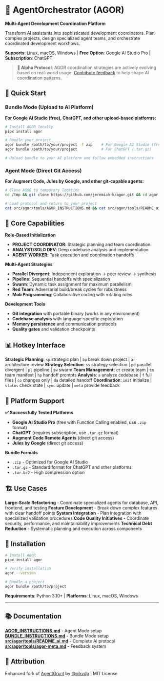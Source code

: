 # 🎼 AgentOrchestrator (AGOR)

**Multi-Agent Development Coordination Platform**

Transform AI assistants into sophisticated development coordinators. Plan complex projects, design specialized agent teams, and orchestrate coordinated development workflows.

**Supports**: Linux, macOS, Windows | **Free Option**: Google AI Studio Pro | **Subscription**: ChatGPT

> **🔬 Alpha Protocol**: AGOR coordination strategies are actively evolving based on real-world usage. [Contribute feedback](https://github.com/jeremiah-k/agor/issues) to help shape AI coordination patterns.

## 🚀 Quick Start

### Bundle Mode (Upload to AI Platform)

**For Google AI Studio (free), ChatGPT, and other upload-based platforms:**

```bash
# Install AGOR locally
pipx install agor

# Bundle your project
agor bundle /path/to/your/project -f zip    # For Google AI Studio (free)
agor bundle /path/to/your/project           # For ChatGPT (.tar.gz)

# Upload bundle to your AI platform and follow embedded instructions
```

### Agent Mode (Direct Git Access)

**For Augment Code, Jules by Google, and other git-capable agents:**

```bash
# Clone AGOR to temporary location
cd /tmp && git clone https://github.com/jeremiah-k/agor.git && cd agor

# Load protocol and return to your project
cat src/agor/tools/AGOR_INSTRUCTIONS.md && cat src/agor/tools/README_ai.md
```

## 🎯 Core Capabilities

**Role-Based Initialization**
- **PROJECT COORDINATOR**: Strategic planning and team coordination
- **ANALYST/SOLO DEV**: Deep codebase analysis and implementation
- **AGENT WORKER**: Task execution and coordination handoffs

**Multi-Agent Strategies**
- **Parallel Divergent**: Independent exploration → peer review → synthesis
- **Pipeline**: Sequential handoffs with specialization
- **Swarm**: Dynamic task assignment for maximum parallelism
- **Red Team**: Adversarial build/break cycles for robustness
- **Mob Programming**: Collaborative coding with rotating roles

**Development Tools**
- **Git integration** with portable binary (works in any environment)
- **Codebase analysis** with language-specific exploration
- **Memory persistence** and communication protocols
- **Quality gates** and validation checkpoints

## 📊 Hotkey Interface

**Strategic Planning**: `sp` strategic plan | `bp` break down project | `ar` architecture review
**Strategy Selection**: `ss` strategy selection | `pd` parallel divergent | `pl` pipeline | `sw` swarm
**Team Management**: `ct` create team | `tm` team manifest | `hp` handoff prompts
**Analysis**: `a` analyze codebase | `f` full files | `co` changes only | `da` detailed handoff
**Coordination**: `init` initialize | `status` check state | `sync` update | `meta` provide feedback

## 🏢 Platform Support

**✅ Successfully Tested Platforms**
- **Google AI Studio Pro** (free with Function Calling enabled, use `.zip` format)
- **ChatGPT** (requires subscription, use `.tar.gz` format)
- **Augment Code Remote Agents** (direct git access)
- **Jules by Google** (direct git access)

**Bundle Formats**
- `.zip` - Optimized for Google AI Studio
- `.tar.gz` - Standard format for ChatGPT and other platforms
- `.tar.bz2` - High compression option

## 🏗️ Use Cases

**Large-Scale Refactoring** - Coordinate specialized agents for database, API, frontend, and testing
**Feature Development** - Break down complex features with clear handoff points
**System Integration** - Plan integration with specialized validation procedures
**Code Quality Initiatives** - Coordinate security, performance, and maintainability improvements
**Technical Debt Reduction** - Systematic planning and execution across components

## 🔧 Installation

```bash
# Install AGOR
pipx install agor

# Verify installation
agor --version

# Bundle a project
agor bundle /path/to/project
```

**Requirements**: Python 3.10+ | **Platforms**: Linux, macOS, Windows

---

## 📚 Documentation

**[AGOR_INSTRUCTIONS.md](src/agor/tools/AGOR_INSTRUCTIONS.md)** - Agent Mode setup
**[BUNDLE_INSTRUCTIONS.md](src/agor/tools/BUNDLE_INSTRUCTIONS.md)** - Bundle Mode setup
**[src/agor/tools/README_ai.md](src/agor/tools/README_ai.md)** - Complete AI protocol
**[src/agor/tools/agor-meta.md](src/agor/tools/agor-meta.md)** - Feedback system

## 🙏 Attribution

Enhanced fork of [AgentGrunt](https://github.com/nikvdp/agentgrunt) by [@nikvdp](https://github.com/nikvdp) | MIT License

